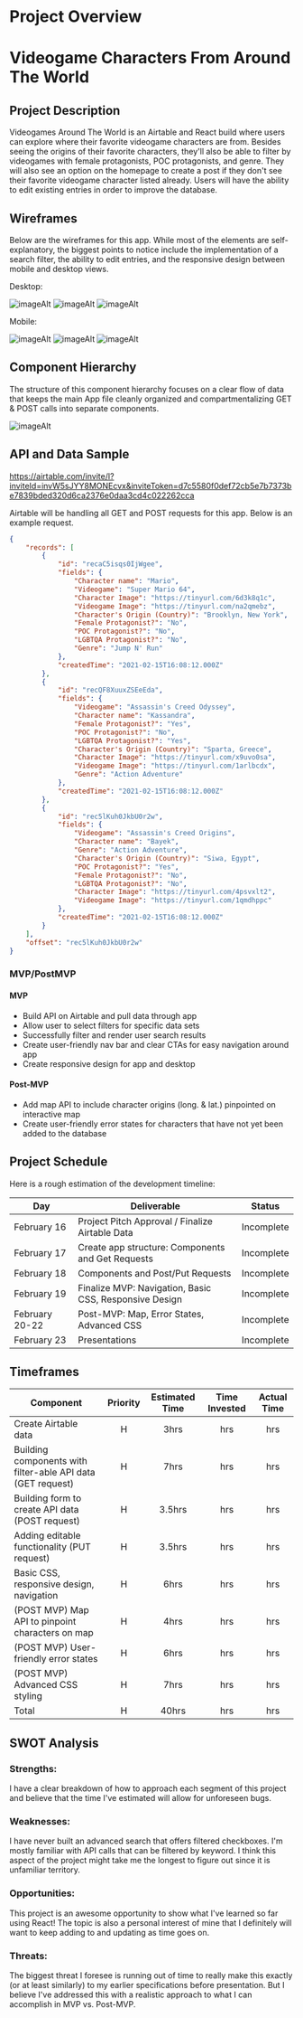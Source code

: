 

# Project Overview

# Videogame Characters From Around The World

## Project Description

Videogames Around The World is an Airtable and React build where users can explore where their favorite videogame characters are from. Besides seeing the origins of their favorite characters, they'll also be able to filter by videogames with female protagonists, POC protagonists, and genre. They will also see an option on the homepage to create a post if they don't see their favorite videogame character listed already. Users will have the ability to edit existing entries in order to improve the database.



## Wireframes

Below are the wireframes for this app. While most of the elements are self-explanatory, the biggest points to notice include the implementation of a search filter, the ability to edit entries, and the responsive design between mobile and desktop views.

Desktop:

![imageAlt](https://i.imgur.com/ereBpfE.png)
![imageAlt](https://i.imgur.com/enlsyrm.png)
![imageAlt](https://i.imgur.com/fagJLz2.png)


Mobile:


![imageAlt](https://i.imgur.com/4Oe5C6e.png)
![imageAlt](https://i.imgur.com/5eyYR9i.png)
![imageAlt](https://i.imgur.com/LApXr9O.png)


<!-- https://wireframe.cc/BkecE8
https://wireframe.cc/7yfW7p
https://wireframe.cc/85Huu8

Mobile:
https://wireframe.cc/akFnDW
https://wireframe.cc/cPIesw
https://wireframe.cc/7z7H7E -->


## Component Hierarchy
The structure of this component hierarchy focuses on a clear flow of data that keeps the main App file cleanly organized and compartmentalizing GET & POST calls into separate components.

![imageAlt](https://imgur.com/E8P8Oic)

## API and Data Sample

https://airtable.com/invite/l?inviteId=invW5sJYY8MONEcvx&inviteToken=d7c5580f0def72cb5e7b7373be7839bded320d6ca2376e0daa3cd4c022262cca

Airtable will be handling all GET and POST requests for this app. Below is an example request.

```json
{
    "records": [
        {
            "id": "recaC5isqs0IjWgee",
            "fields": {
                "Character name": "Mario",
                "Videogame": "Super Mario 64",
                "Character Image": "https://tinyurl.com/6d3k8q1c",
                "Videogame Image": "https://tinyurl.com/na2qmebz",
                "Character's Origin (Country)": "Brooklyn, New York",
                "Female Protagonist?": "No",
                "POC Protagonist?": "No",
                "LGBTQA Protagonist?": "No",
                "Genre": "Jump N' Run"
            },
            "createdTime": "2021-02-15T16:08:12.000Z"
        },
        {
            "id": "recQF8XuuxZSEeEda",
            "fields": {
                "Videogame": "Assassin's Creed Odyssey",
                "Character name": "Kassandra",
                "Female Protagonist?": "Yes",
                "POC Protagonist?": "No",
                "LGBTQA Protagonist?": "Yes",
                "Character's Origin (Country)": "Sparta, Greece",
                "Character Image": "https://tinyurl.com/x9uvo0sa",
                "Videogame Image": "https://tinyurl.com/1arlbcdx",
                "Genre": "Action Adventure"
            },
            "createdTime": "2021-02-15T16:08:12.000Z"
        },
        {
            "id": "rec5lKuh0JkbU0r2w",
            "fields": {
                "Videogame": "Assassin's Creed Origins",
                "Character name": "Bayek",
                "Genre": "Action Adventure",
                "Character's Origin (Country)": "Siwa, Egypt",
                "POC Protagonist?": "Yes",
                "Female Protagonist?": "No",
                "LGBTQA Protagonist?": "No",
                "Character Image": "https://tinyurl.com/4psvxlt2",
                "Videogame Image": "https://tinyurl.com/1qmdhppc"
            },
            "createdTime": "2021-02-15T16:08:12.000Z"
        }
    ],
    "offset": "rec5lKuh0JkbU0r2w"
}
```

### MVP/PostMVP

#### MVP 

- Build API on Airtable and pull data through app
- Allow user to select filters for specific data sets
- Successfully filter and render user search results 
- Create user-friendly nav bar and clear CTAs for easy navigation around app
- Create responsive design for app and desktop

#### Post-MVP  

- Add map API to include character origins (long. & lat.) pinpointed on interactive map
- Create user-friendly error states for characters that have not yet been added to the database

## Project Schedule

Here is a rough estimation of the development timeline:

|  Day | Deliverable | Status
|---|---| ---|
|February 16| Project Pitch Approval / Finalize Airtable Data | Incomplete
|February 17| Create app structure: Components and Get Requests | Incomplete
|February 18| Components and Post/Put Requests | Incomplete
|February 19| Finalize MVP: Navigation, Basic CSS, Responsive Design  | Incomplete
|February 20-22| Post-MVP: Map, Error States, Advanced CSS | Incomplete
|February 23| Presentations | Incomplete

## Timeframes

| Component | Priority | Estimated Time | Time Invested | Actual Time |
| --- | :---: |  :---: | :---: | :---: |
| Create Airtable data | H | 3hrs| hrs | hrs |
| Building components with filter-able API data (GET request) | H | 7hrs| hrs | hrs |
| Building form to create API data (POST request) | H | 3.5hrs| hrs | hrs |
| Adding editable functionality (PUT request) | H | 3.5hrs| hrs | hrs |
| Basic CSS, responsive design, navigation | H | 6hrs| hrs | hrs |
| (POST MVP) Map API to pinpoint characters on map | H | 4hrs| hrs | hrs |
| (POST MVP) User-friendly error states | H | 6hrs| hrs | hrs |
| (POST MVP) Advanced CSS styling | H | 7hrs| hrs | hrs |
| Total | H | 40hrs| hrs | hrs |

## SWOT Analysis

### Strengths:

I have a clear breakdown of how to approach each segment of this project and believe that the time I've estimated will allow for unforeseen bugs. 

### Weaknesses:

I have never built an advanced search that offers filtered checkboxes. I'm mostly familiar with API calls that can be filtered by keyword. I think this aspect of the project might take me the longest to figure out since it is unfamiliar territory.

### Opportunities:

This project is an awesome opportunity to show what I've learned so far using React! The topic is also a personal interest of mine that I definitely will want to keep adding to and updating as time goes on.

### Threats:

The biggest threat I foresee is running out of time to really make this exactly (or at least similarly) to my earlier specifications before presentation. But I believe I've addressed this with a realistic approach to what I can accomplish in MVP vs. Post-MVP.